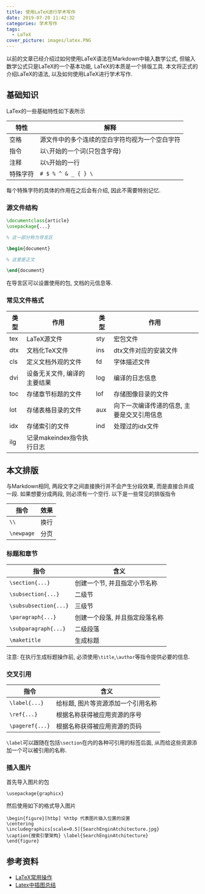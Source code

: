 ```yaml
---
title: 使用LaTeX进行学术写作
date: 2019-07-20 11:42:32
categories: 学术写作
tags:
  - LaTeX
cover_picture: images/latex.PNG
---
```

<!-- <script type="text/javascript" src="https://cdnjs.cloudflare.com/ajax/libs/mathjax/2.7.4/MathJax.js?config=default"></script> -->


以前的文章已经介绍过如何使用LaTeX语法在Markdown中输入数学公式, 但输入数学公式只是LaTeX的一个基本功能, LaTeX的本质是一个排版工具. 本文将正式的介绍LaTeX的语法, 以及如何使用LaTeX进行学术写作.



基础知识
---------------

LaTex的一些基础特性如下表所示

特性    | 解释
--------|-----------------------------------
空格    | 源文件中的多个连续的空白字符均视为一个空白字符
指令    | 以`\`开始的一个词(只包含字母)
注释    | 以`%`开始的一行
特殊字符|  `# $ % ^ & _ { } \`

每个特殊字符的具体的作用在之后会有介绍, 因此不需要特别记忆.



### 源文件结构

``` latex
\documentclass{article}
\usepackage{...}

% 这一部分称为导言区

\begin{document}

% 这里是正文

\end{document}
```

在导言区可以设置使用的包, 文档的元信息等.


### 常见文件格式


类型  | 作用                          |类型  | 作用
----|--------------------------------|------|----------------------------------------
tex | LaTeX源文件                     | sty | 宏包文件
dtx | 文档化TeX文件                   | ins | dtx文件对应的安装文件
cls | 定义文档外观的文件               | fd  | 字体描述文件
dvi | 设备无关文件, 编译的主要结果      |log | 编译的日志信息
toc | 存储章节标题的文件               | lof | 存储图像目录的文件
lot | 存储表格目录的文件               | aux | 向下一次编译传递的信息, 主要是交叉引用信息
idx | 存储索引的文件                   | ind | 处理过的idx文件
ilg | 记录makeindex指令执行日志        |      |  


本文排版
---------------

与Markdown相同, 两段文字之间直接换行并不会产生分段效果, 而是直接合并成一段. 如果想要分成两段, 则必须有一个空行. 以下是一些常见的排版指令

指令        | 效果
------------|---------------
`\\`        | 换行
`\newpage`  | 分页


### 标题和章节

指令                  |  含义
----------------------|-------------------------------
`\section{...}`       | 创建一个节, 并且指定小节名称
`\subsection{...}`    | 二级节
`\subsubsection{...}` | 三级节 
`\paragraph{...}`     | 创建一个段落, 并且指定段落名称
`\subparagraph{...}`  | 二级段落
`\maketitle`          | 生成标题


注意: 在执行生成标题操作前, 必须使用`\title`,`\author`等指令提供必要的信息.


### 交叉引用

指令                  |  含义
----------------------|----------------------------------
`\label{...}`         | 给标题, 图片等资源添加一个引用名称
`\ref{...}`           | 根据名称获得被应用资源的序号
`\pageref{...}`       | 根据名称获得被应用资源的页码

`\label`可以跟随在包括`\section`在内的各种可引用的标签后面, 从而给这些资源添加一个可以被引用的名称.


### 插入图片

首先导入图片的包

```
\usepackage{graphicx}
```

然后使用如下的格式导入图片

```
\begin{figure}[htbp] %htbp 代表图片插入位置的设置
\centering
\includegraphics[scale=0.5]{SearchEnginAtchitecture.jpg}
\caption{搜索引擎架构} \label{SearchEnginAtchitecture}
\end{figure}
```


参考资料
--------------

- [LaTeX常用操作](https://blog.csdn.net/meiqi0538/article/details/82887300)
- [Latex中插图总结](https://blog.csdn.net/chichoxian/article/details/52588833)